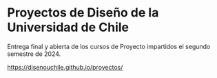 # Proyectos de Diseño de la Universidad de Chile

Entrega final y abierta de los cursos de Proyecto impartidos el segundo semestre de 2024.

https://disenouchile.github.io/proyectos/
